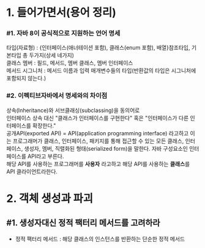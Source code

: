# 1. 들어가면서(용어 정리) 
### #1. 자바 8이 공식적으로 지원하는 언어 명세  
타입(자료형) : {인터페이스(애너테이션 포함), 클래스(enum 포함), 배열}참조타입, 기본타입 총 두가지(상세 네가지)  
클래스 멤버 : 필드, 메서드, 멤버 클래스, 멤버 인터페이스  
메서드 시그니처 : 메서드 이름과 입력 매개변수들의 타입(반환값의 타입은 시그니처에 포함되지 않는다.)




### #2. 이펙티브자바에서 명세와의 차이점 
상속(Inheritance)와 서브클래싱(subclassing)을 동의어로  
인터페이스 상속 대신 "클래스가 인터페이스를 구현한다" 혹은 "인터페이스가 다른 인터페이스를 확장한다."  
공개API(exported API) = API(application programming interface) 라고하고 이는 프로그래머가 클래스, 인터페이스, 패키지를 통해 접근할 수 있는 모든 클래스, 인터페이스, 생성자, 멤버,
직렬화된 형태(serialized form)을 말한다. 자바 구성요소인 인터페이스를 API라고 부른다.  
해당 API를 사용하는 프로그래머를 **사용자** 라고하고 해당 API를 사용하는 **클래스**를 API 클라이언트라한다.  


# 2. 객체 생성과 파괴 
## #1. 생성자대신 정적 팩터리 메서드를 고려하라 
- 정적 팩터리 메서드 : 해당 클래스의 인스턴스를 반환하는 단순한 정적 메서드
